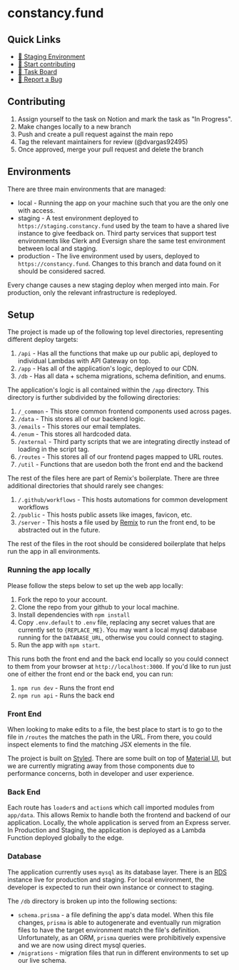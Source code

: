 # constancy.fund

## Quick Links

- [🎤 Staging Environment](https://staging.constancy.fund/)
- [🙋 Start contributing](#Contributing)
- [🎯 Task Board](https://www.notion.so/Team-Dashboard-5d9ccc54b63c42b6a2c03bbf652e0d3e)
- [🐞 Report a Bug](https://github.com/dvargas92495/constancy.fund/issues/new)

## Contributing

1. Assign yourself to the task on Notion and mark the task as "In Progress".
1. Make changes locally to a new branch
1. Push and create a pull request against the main repo
1. Tag the relevant maintainers for review (@dvargas92495)
1. Once approved, merge your pull request and delete the branch

## Environments

There are three main environments that are managed:

- local - Running the app on your machine such that you are the only one with access.
- staging - A test environment deployed to `https://staging.constancy.fund` used by the team to have a shared live instance to give feedback on. Third party services that support test environments like Clerk and Eversign share the same test environment between local and staging.
- production - The live environment used by users, deployed to `https://constancy.fund`. Changes to this branch and data found on it should be considered sacred.

Every change causes a new staging deploy when merged into main. For production, only the relevant infrastructure is redeployed.

## Setup

The project is made up of the following top level directories, representing different deploy targets:

1. `/api` - Has all the functions that make up our public api, deployed to individual Lambdas with API Gateway on top.
1. `/app` - Has all of the application's logic, deployed to our CDN.
1. `/db` - Has all data + schema migrations, schema definition, and enums.

The application's logic is all contained within the `/app` directory. This directory is further subdivided by the following directories:

1. `/_common` - This store common frontend components used across pages.
1. `/data` - This stores all of our backend logic.
1. `/emails` - This stores our email templates.
1. `/enum` - This stores all hardcoded data.
1. `/external` - Third party scripts that we are integrating directly instead of loading in the script tag.
1. `/routes` - This stores all of our frontend pages mapped to URL routes.
1. `/util` - Functions that are usedon both the front end and the backend

The rest of the files here are part of Remix's boilerplate. There are three additional directories that should rarely see changes:

1. `/.github/workflows` - This hosts automations for common development workflows
1. `/public` - This hosts public assets like images, favicon, etc.
1. `/server` - This hosts a file used by [Remix](https://remix.run) to run the front end, to be abstracted out in the future.

The rest of the files in the root should be considered boilerplate that helps run the app in all environments.

### Running the app locally

Please follow the steps below to set up the web app locally:

1. Fork the repo to your account.
1. Clone the repo from your github to your local machine.
1. Install dependencies with `npm install`
1. Copy `.env.default` to `.env` file, replacing any secret values that are currently set to `{REPLACE_ME}`. You may want a local mysql database running for the `DATABASE_URL`, otherwise you could connect to staging.
1. Run the app with `npm start`.

This runs both the front end and the back end locally so you could connect to them from your browser at `http://localhost:3000`. If you'd like to run just one of either the front end or the back end, you can run:

1. `npm run dev` - Runs the front end
1. `npm run api` - Runs the back end

### Front End

When looking to make edits to a file, the best place to start is to go to the file in `/routes` the matches the path in the URL. From there, you could inspect elements to find the matching JSX elements in the file.

The project is built on [Styled](https://https://styled-components.com). There are some built on top of [Material UI](https://mui.com), but we are currently migrating away from those components due to performance concerns, both in developer and user experience.

### Back End

Each route has `loader`s and `action`s which call imported modules from `app/data`. This allows Remix to handle both the frontend and backend of our application. Locally, the whole application is served from an Express server. In Production and Staging, the application is deployed as a Lambda Function deployed globally to the edge.

### Database

The application currently uses `mysql` as its database layer. There is an [RDS](https://aws.amazon.com/rds/) instance live for production and staging. For local environment, the developer is expected to run their own instance or connect to staging.

The `/db` directory is broken up into the following sections:
- `schema.prisma` - a file defining the app's data model. When this file changes, `prisma` is able to autogenerate and eventually run migration files to have the target environment match the file's definition. Unfortunately, as an ORM, `prisma` queries were prohibitively expensive and we are now using direct mysql queries.
- `/migrations` - migration files that run in different environments to set up our live schema.
